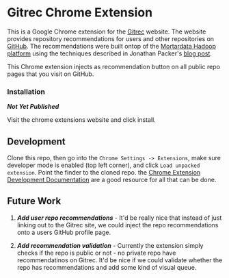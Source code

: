 # Gitrec Chrome Extension

This is a Google Chrome extension for the [Gitrec](http://gitrec.mortardata.com/) website. The website provides repository recommendations for users and other repositories on [GitHub](https://github.com/). The recommendations were built ontop of the [Mortardata Hadoop platform](http://mortardata.com/) using the techniques described in Jonathan Packer's [blog post](http://blog.mortardata.com/post/53294300530/gitrec-your-personalized-github-repo-recommender).

This Chrome extension injects as recommendation button on all public repo pages that you visit on GitHub.  

### Installation

***Not Yet Published***

Visit the chrome extensions website and click install.

## Development

Clone this repo, then go into the `Chrome Settings -> Extensions`, make sure developer mode is enabled (top left corner), and click `Load unpacked extension`. Point the finder to the cloned repo. the [Chrome Extension Development Documentation](http://developer.chrome.com/extensions/index.html) are a good resource for all that can be done.


## Future Work

1.  ***Add user repo recommendations*** - It'd be really nice that instead of just linking out to the Gitrec site, we could inject the repo recommendations onto a users GitHub profile page.

2.  ***Add recommendation validation*** - Currently the extension simply checks if the repo is public or not - no private repo have recommendatinos on Gitrec. It'd be nice if we could validate whether the repo has recommendations and add some kind of visual queue.
